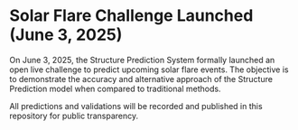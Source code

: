 # Solar Flare Challenge Launched (June 3, 2025)

On June 3, 2025, the Structure Prediction System formally launched an open live challenge to predict upcoming solar flare events. The objective is to demonstrate the accuracy and alternative approach of the Structure Prediction model when compared to traditional methods.

All predictions and validations will be recorded and published in this repository for public transparency.
